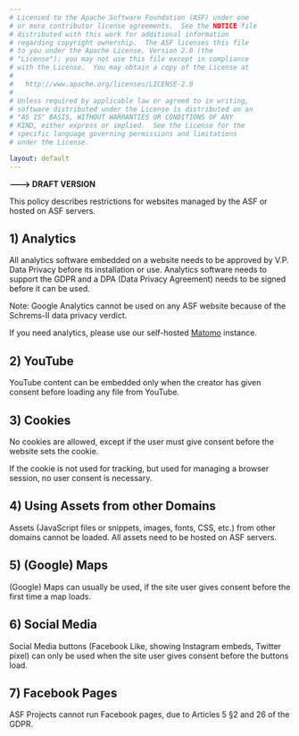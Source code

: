 ```yaml
---
# Licensed to the Apache Software Foundation (ASF) under one
# or more contributor license agreements.  See the NOTICE file
# distributed with this work for additional information
# regarding copyright ownership.  The ASF licenses this file
# to you under the Apache License, Version 2.0 (the
# "License"); you may not use this file except in compliance
# with the License.  You may obtain a copy of the License at
#
#   http://www.apache.org/licenses/LICENSE-2.0
#
# Unless required by applicable law or agreed to in writing,
# software distributed under the License is distributed on an
# "AS IS" BASIS, WITHOUT WARRANTIES OR CONDITIONS OF ANY
# KIND, either express or implied.  See the License for the
# specific language governing permissions and limitations
# under the License.

layout: default
---
```


**---> DRAFT VERSION**

This policy describes restrictions for websites managed by the
ASF or hosted on ASF servers.

## 1) Analytics

All analytics software embedded on a website needs to be approved by
V.P. Data Privacy before its installation or use.
Analytics software needs to support the GDPR and a
DPA (Data Privacy Agreement) needs to be signed before it can be used. 

Note: Google Analytics cannot be used on any ASF website because
of the Schrems-II data privacy verdict.

If you need analytics, please use our self-hosted [Matomo](/matomo) instance.

## 2) YouTube

YouTube content can be embedded only when the creator has given consent before loading
any file from YouTube.

## 3) Cookies

No cookies are allowed, except if the user must give consent before the website sets the cookie.

If the cookie is not used for tracking, but used for managing a browser session, no user consent is necessary.

## 4) Using Assets from other Domains

Assets (JavaScript files or snippets, images, fonts, CSS, etc.) from other domains cannot be loaded.
All assets need to be hosted on ASF servers.

## 5) (Google) Maps 

(Google) Maps can usually be used, if the site user gives consent before the first time a map loads.

## 6) Social Media

Social Media buttons (Facebook Like, showing Instagram embeds, Twitter pixel) can
only be used when the site user gives consent before the buttons load.

## 7) Facebook Pages

ASF Projects cannot run Facebook pages, due to Articles 5 §2 and 26 of the GDPR.
